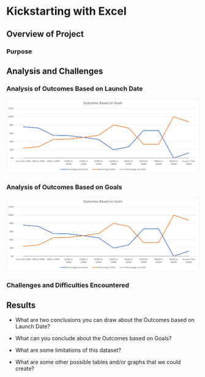 # Kickstarting with Excel

## Overview of Project

### Purpose

## Analysis and Challenges

### Analysis of Outcomes Based on Launch Date

![Outcomes vs Goals Chart](https://github.com/BiscuitButter/kickstarter-analysis/blob/master/Outcomes_vs_Goals.png?raw=true)

### Analysis of Outcomes Based on Goals

![Outcomes vs Goals Chart](https://github.com/BiscuitButter/kickstarter-analysis/blob/master/Outcomes_vs_Goals.png?raw=true)

### Challenges and Difficulties Encountered

## Results

- What are two conclusions you can draw about the Outcomes based on Launch Date?

- What can you conclude about the Outcomes based on Goals?

- What are some limitations of this dataset?

- What are some other possible tables and/or graphs that we could create?
